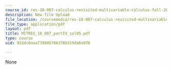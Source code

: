```yaml
---
course_id: res-18-007-calculus-revisited-multivariable-calculus-fall-2011
description: New file Upload
file_location: /coursemedia/res-18-007-calculus-revisited-multivariable-calculus-fall-2011/922dc0aaa7398057863786319da6e878_MITRES_18_007_partIV_sol05.pdf
file_type: application/pdf
layout: pdf
title: MITRES_18_007_partIV_sol05.pdf
type: course
uid: 922dc0aaa7398057863786319da6e878

---
```

None